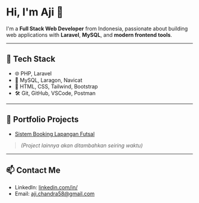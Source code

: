 # Hi, I'm Aji 👋
I'm a **Full Stack Web Developer** from Indonesia, passionate about building web applications with **Laravel**, **MySQL**, and **modern frontend tools**.

---

## 🔧 Tech Stack
- 🌐 PHP, Laravel
- 💾 MySQL, Laragon, Navicat
- 🎨 HTML, CSS, Tailwind, Bootstrap
- 🛠️ Git, GitHub, VSCode, Postman

---

## 📂 Portfolio Projects
- [Sistem Booking Lapangan Futsal]()

> *(Project lainnya akan ditambahkan seiring waktu)*

---

## 📫 Contact Me
- LinkedIn: [linkedin.com/in/](https://linkedin.com/in/)
- Email: aji.chandra58@gmail.com

